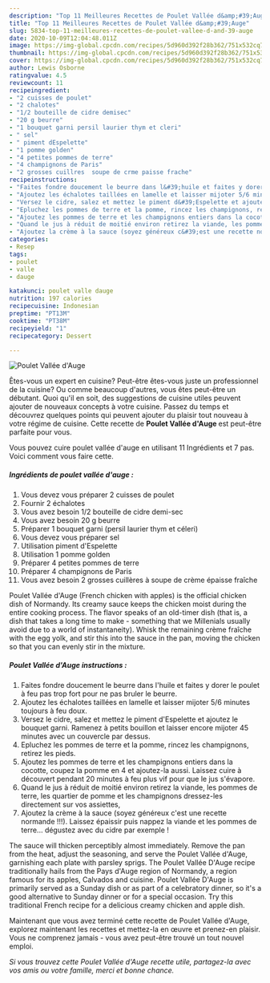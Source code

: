 ```yaml
---
description: "Top 11 Meilleures Recettes de Poulet Vallée d&amp;#39;Auge"
title: "Top 11 Meilleures Recettes de Poulet Vallée d&amp;#39;Auge"
slug: 5834-top-11-meilleures-recettes-de-poulet-vallee-d-and-39-auge
date: 2020-10-09T12:04:48.011Z
image: https://img-global.cpcdn.com/recipes/5d960d392f28b362/751x532cq70/poulet-vallee-dauge-photo-principale-de-la-recette.jpg
thumbnail: https://img-global.cpcdn.com/recipes/5d960d392f28b362/751x532cq70/poulet-vallee-dauge-photo-principale-de-la-recette.jpg
cover: https://img-global.cpcdn.com/recipes/5d960d392f28b362/751x532cq70/poulet-vallee-dauge-photo-principale-de-la-recette.jpg
author: Lewis Osborne
ratingvalue: 4.5
reviewcount: 11
recipeingredient:
- "2 cuisses de poulet"
- "2 chalotes"
- "1/2 bouteille de cidre demisec"
- "20 g beurre"
- "1 bouquet garni persil laurier thym et cleri"
- " sel"
- " piment dEspelette"
- "1 pomme golden"
- "4 petites pommes de terre"
- "4 champignons de Paris"
- "2 grosses cuillres  soupe de crme paisse frache"
recipeinstructions:
- "Faites fondre doucement le beurre dans l&#39;huile et faites y dorer le poulet à feu pas trop fort pour ne pas bruler le beurre."
- "Ajoutez les échalotes taillées en lamelle et laisser mijoter 5/6 minutes toujours à feu doux."
- "Versez le cidre, salez et mettez le piment d&#39;Espelette et ajoutez le bouquet garni. Ramenez à petits bouillon et laisser encore mijoter 45 minutes avec un couvercle par dessus."
- "Epluchez les pommes de terre et la pomme, rincez les champignons, retirez les pieds."
- "Ajoutez les pommes de terre et les champignons entiers dans la cocotte, coupez la pomme en 4 et ajoutez-la aussi. Laissez cuire à découvert pendant 20 minutes à feu plus vif pour que le jus s&#39;évapore."
- "Quand le jus à réduit de moitié environ retirez la viande, les pommes de terre, les quartier de pomme et les champignons dressez-les directement sur vos assiettes,"
- "Ajoutez la crème à la sauce (soyez généreux c&#39;est une recette normande !!!). Laissez épaissir puis nappez la viande et les pommes de terre... dégustez avec du cidre par exemple !"
categories:
- Resep
tags:
- poulet
- valle
- dauge

katakunci: poulet valle dauge 
nutrition: 197 calories
recipecuisine: Indonesian
preptime: "PT13M"
cooktime: "PT38M"
recipeyield: "1"
recipecategory: Dessert

---
```



![Poulet Vallée d&#39;Auge](https://img-global.cpcdn.com/recipes/5d960d392f28b362/751x532cq70/poulet-vallee-dauge-photo-principale-de-la-recette.jpg)

Êtes-vous un expert en cuisine? Peut-être êtes-vous juste un professionnel de la cuisine? Ou comme beaucoup d'autres, vous êtes peut-être un débutant. Quoi qu'il en soit, des suggestions de cuisine utiles peuvent ajouter de nouveaux concepts à votre cuisine. Passez du temps et découvrez quelques points qui peuvent ajouter du plaisir tout nouveau à votre régime de cuisine. Cette recette de <strong> Poulet Vallée d&#39;Auge </strong> est peut-être parfaite pour vous.

<!--inarticleads1-->

Vous pouvez cuire poulet vallée d&#39;auge en utilisant 11 Ingrédients et 7 pas. Voici comment vous faire cette.

##### Ingrédients de poulet vallée d&#39;auge :

1. Vous devez vous préparer 2 cuisses de poulet
1. Fournir 2 échalotes
1. Vous avez besoin 1/2 bouteille de cidre demi-sec
1. Vous avez besoin 20 g beurre
1. Préparer 1 bouquet garni (persil laurier thym et céleri)
1. Vous devez vous préparer  sel
1. Utilisation  piment d&#39;Espelette
1. Utilisation 1 pomme golden
1. Préparer 4 petites pommes de terre
1. Préparer 4 champignons de Paris
1. Vous avez besoin 2 grosses cuillères à soupe de crème épaisse fraîche


Poulet Vallée d&#39;Auge (French chicken with apples) is the official chicken dish of Normandy. Its creamy sauce keeps the chicken moist during the entire cooking process. The flavor speaks of an old-timer dish (that is, a dish that takes a long time to make - something that we Millenials usually avoid due to a world of instantaneity). Whisk the remaining crème fraîche with the egg yolk, and stir this into the sauce in the pan, moving the chicken so that you can evenly stir in the mixture. 

<!--inarticleads2-->

##### Poulet Vallée d&#39;Auge instructions :

1. Faites fondre doucement le beurre dans l&#39;huile et faites y dorer le poulet à feu pas trop fort pour ne pas bruler le beurre.
1. Ajoutez les échalotes taillées en lamelle et laisser mijoter 5/6 minutes toujours à feu doux.
1. Versez le cidre, salez et mettez le piment d&#39;Espelette et ajoutez le bouquet garni. Ramenez à petits bouillon et laisser encore mijoter 45 minutes avec un couvercle par dessus.
1. Epluchez les pommes de terre et la pomme, rincez les champignons, retirez les pieds.
1. Ajoutez les pommes de terre et les champignons entiers dans la cocotte, coupez la pomme en 4 et ajoutez-la aussi. Laissez cuire à découvert pendant 20 minutes à feu plus vif pour que le jus s&#39;évapore.
1. Quand le jus à réduit de moitié environ retirez la viande, les pommes de terre, les quartier de pomme et les champignons dressez-les directement sur vos assiettes,
1. Ajoutez la crème à la sauce (soyez généreux c&#39;est une recette normande !!!). Laissez épaissir puis nappez la viande et les pommes de terre... dégustez avec du cidre par exemple !


The sauce will thicken perceptibly almost immediately. Remove the pan from the heat, adjust the seasoning, and serve the Poulet Vallée d&#39;Auge, garnishing each plate with parsley sprigs. The Poulet Vallée D&#39;Auge recipe traditionally hails from the Pays d&#39;Auge region of Normandy, a region famous for its apples, Calvados and cuisine. Poulet Vallée D&#39;Auge is primarily served as a Sunday dish or as part of a celebratory dinner, so it&#39;s a good alternative to Sunday dinner or for a special occasion. Try this traditional French recipe for a delicious creamy chicken and apple dish. 

<!--inarticleads1-->

<p>
Maintenant que vous avez terminé cette recette de Poulet Vallée d&#39;Auge, explorez maintenant les recettes et mettez-la en œuvre et prenez-en plaisir. Vous ne comprenez jamais - vous avez peut-être trouvé un tout nouvel emploi.
</p>

<p>
<i>Si vous trouvez cette Poulet Vallée d&#39;Auge recette utile, partagez-la avec vos amis ou votre famille, merci et bonne chance.</i>
</p>
